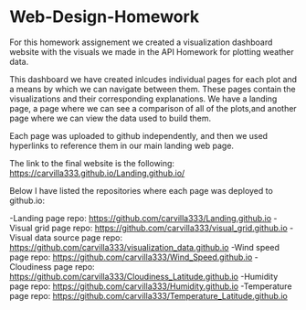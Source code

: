 # Web-Design-Homework

For this homework assignement we created a visualization dashboard website with the visuals we made in the API Homework for plotting weather data.

This dashboard we have created inlcudes individual pages for each plot and a means by which we can navigate between them. These pages contain the
visualizations and their corresponding explanations. We have a landing page, a page where we can see a comparison of all of the plots,and another
page where we can view the data used to build them.

Each page was uploaded to github independently, and then we used hyperlinks to reference them in our main landing web page.

The link to the final website is the following: https://carvilla333.github.io/Landing.github.io/

Below I have listed the repositories where each page was deployed to github.io:

-Landing page repo: https://github.com/carvilla333/Landing.github.io
-Visual grid page repo: https://github.com/carvilla333/visual_grid.github.io
-Visual data source page repo: https://github.com/carvilla333/visualization_data.github.io
-Wind speed page repo: https://github.com/carvilla333/Wind_Speed.github.io
-Cloudiness page repo: https://github.com/carvilla333/Cloudiness_Latitude.github.io
-Humidity page repo: https://github.com/carvilla333/Humidity.github.io
-Temperature page repo: https://github.com/carvilla333/Temperature_Latitude.github.io
